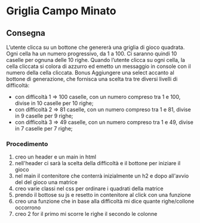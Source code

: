 Griglia Campo Minato
===
## Consegna
L’utente clicca su un bottone che genererà una griglia di gioco quadrata.
Ogni cella ha un numero progressivo, da 1 a 100.
Ci saranno quindi 10 caselle per ognuna delle 10 righe.
Quando l’utente clicca su ogni cella, la cella cliccata si colora di azzurro ed emetto un messaggio in console con il numero della cella cliccata.
Bonus
Aggiungere una select accanto al bottone di generazione, che fornisca una scelta tra tre diversi livelli di difficoltà:
- con difficoltà 1 => 100 caselle, con un numero compreso tra 1 e 100, divise in 10 caselle per 10 righe;
- con difficoltà 2 => 81 caselle, con un numero compreso tra 1 e 81, divise in 9 caselle per 9 righe;
- con difficoltà 3 => 49 caselle, con un numero compreso tra 1 e 49, divise in 7 caselle per 7 righe;

### Procedimento

1. creo un header e un main in html
1. nell'header ci sarà la scelta della difficoltà e il bottone per iniziare il gioco
1. nel main il contenitore che conterrà inizialmente un h2 e dopo all'avvio del del gioco una matrice
1. creo varie classi nel css per ordinare i quadrati della matrice
1. prendo il bottose su js e resetto in contenitore al click con una funzione
1. creo una funzione che in base alla difficoltà mi dice quante righe/collone occorrono
1. creo 2 for il primo mi scorre le righe il secondo le colonne
